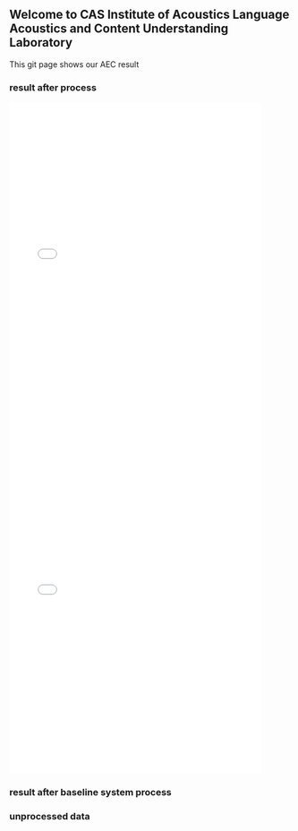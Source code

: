 ## Welcome to CAS Institute of Acoustics Language Acoustics and Content Understanding Laboratory

This git page shows our AEC result

### result after process
<EMBED src=yuhang.wav.com/far_end_signal width=450 height=600 type=audio/mpeg loop="-1" autostart="false" volume="0"></EMBED>
<EMBED src=yuhang.wav.com/mix width=450 height=600 type=audio/mpeg loop="-1" autostart="false" volume="0"></EMBED>
### result after baseline system process

### unprocessed data
